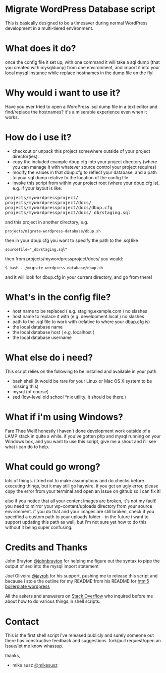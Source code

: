 Migrate WordPress Database script
=================================

This is basically designed to be a timesaver during normal WordPress development in a multi-tiered environment.

What does it do?
================
once the config file it set up, with one command it will take a sql dump (that you created with mysqldump) from one environment, and import it into your local mysql instance while replace hostnames in the dump file on the fly!

Why would i want to use it?
===========================
Have you ever tried to open a WordPress .sql dump file in a text editor and find/replace the hostnames? it's a miserable experience even when it works.

How do i use it?
================

* checkout or unpack this project somewhere outside of your project director(ies).
* copy the included example dbup.cfg into your project directory (where you can manage it with whatever source control your project requires)
* modify the values in that dbup.cfg to reflect your database, and a path to your sql dump relative to the location of the config file
* invoke this script from within your project root (where your dbup.cfg is), e.g. if your layout is like:
<pre>
projects/mywordpressproject/
projects/mywordpressproject/docs/
projects/mywordpressproject/docs/dbup.cfg
projects/mywordpressproject/docs/_db/staging.sql
</pre>
and this project in another directory, e.g.

    projects/migrate-wordpress-database/dbup.sh

then in your dbup.cfg you want to specify the path to the .sql like

	sourcefile="_db/staging.sql"

then from projects/mywordpressproject/docs/ you would:

    $ bash ../migrate-wordpress-database/dbup.sh

and it will look for dbup.cfg in your current directory, and go from there!

What's in the config file?
==========================

* host name to be replaced ( e.g. staging.example.com ) no slashes
* host name to replace it with (e.g. development.local ) no slashes
* path to the .sql file to work with (relative to where your dbup.cfg is)
* the local database name
* the local database host ( e.g. localhost )
* the local database username

What else do i need?
====================

This script relies on the following to be installed and available in your path:

* bash shell (it would be rare for your Linux or Mac OS X system to be missing this)
* mysql (of course)
* sed (low-level old school *nix utility. it should be there.)

What if i'm using Windows?
==========================

Fare Thee Well! honestly i haven't done development work outside of a LAMP stack in quite a while. if you've gotten php and mysql running on your Windows box, and you want to use this script, give me a shout and i'll see what i can do to help.

What could go wrong?
====================

lots of things. i tried not to make assumptions and do checks before executing things, but it may still go haywire. if you get an ugly error, please copy the error from your terminal and open an Issue on github so i can fix it!

also if you notice that all your content images are broken, it's not my fault! you need to mirror your wp-content/uploads directory from your source environment. if you do that and your images are still broken, check if you specified a custom path to your uploads folder - in the future i want to support updating this path as well, but i'm not sure yet how to do this without it being super confusing.

Credits and Thanks
==================

John Brayton [@johnbrayton](http://twitter.com/johnbrayton) for helping me figure out the syntax to pipe the output of sed into the mysql import statement

Joel Oliveira [@jayroh](http://twitter.com/jayroh) for his support, pushing me to release this script and because i stole the outline for my README from his README for [html5 boilerplate wordpress](https://github.com/jayroh/html5_boilerplate_wordpress)

All the askers and answerers on [Stack Overflow](http://stackoverflow.com/) who inquired before me about how to do various things in shell scripts.

Contact
=======

This is the first shell script i've released publicly and surely someone out there has constructive feedback and suggestions. fork/pull request/open an Issue/let me know whassup.

thanks,

 - mike susz [@mikesusz](http://twitter.com/mikesusz)